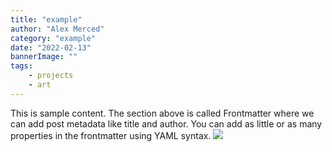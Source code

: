 ```yaml
---
title: "example"
author: "Alex Merced"
category: "example"
date: "2022-02-13"
bannerImage: ""
tags:
    - projects
    - art
---
```


This is sample content. The section above is called Frontmatter where we can add post metadata like title and author. You can add as little or as many properties in the frontmatter using YAML syntax.
![](/mage-girl.jpg)
